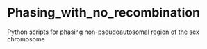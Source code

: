 # Phasing_with_no_recombination
Python scripts for phasing non-pseudoautosomal region of the sex chromosome

